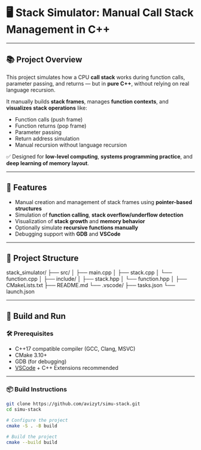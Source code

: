# 🖥️ Stack Simulator: Manual Call Stack Management in C++

---

## 📚 Project Overview

This project simulates how a CPU **call stack** works during function calls, parameter passing, and returns — but in **pure C++**, without relying on real language recursion.

It manually builds **stack frames**, manages **function contexts**, and **visualizes stack operations** like:
- Function calls (push frame)
- Function returns (pop frame)
- Parameter passing
- Return address simulation
- Manual recursion without language recursion

✅ Designed for **low-level computing**, **systems programming practice**, and **deep learning of memory layout**.

---

## 🚀 Features

- Manual creation and management of stack frames using **pointer-based structures**
- Simulation of **function calling**, **stack overflow/underflow detection**
- Visualization of **stack growth** and **memory behavior**
- Optionally simulate **recursive functions manually**
- Debugging support with **GDB** and **VSCode**

---

## 📂 Project Structure
stack_simulator/
├── src/
│   ├── main.cpp
│   ├── stack.cpp
│   └── function.cpp
│
├── include/
│   ├── stack.hpp
│   └── function.hpp
│
├── CMakeLists.txt
├── README.md
└── .vscode/
    ├── tasks.json
    └── launch.json



---

## 🔧 Build and Run

### 🛠️ Prerequisites

- C++17 compatible compiler (GCC, Clang, MSVC)
- CMake 3.10+
- GDB (for debugging)
- [VSCode](https://code.visualstudio.com/) + C++ Extensions recommended

---

### 📦 Build Instructions

```bash
git clone https://github.com/avizyt/simu-stack.git
cd simu-stack

# Configure the project
cmake -S . -B build

# Build the project
cmake --build build
